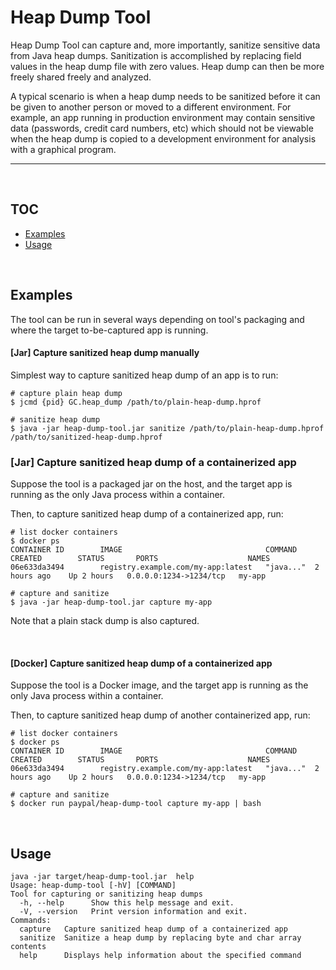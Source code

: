 # Heap Dump Tool

Heap Dump Tool can capture and, more importantly, sanitize sensitive data from Java heap dumps. Sanitization is accomplished
by replacing field values in the heap dump file with zero values. Heap dump can then be more freely shared freely and analyzed.

A typical scenario is when a heap dump needs to be sanitized before it can be given to another person or moved to a different
environment. For example, an app running in production environment may contain sensitive data (passwords, credit card
numbers, etc) which should not be viewable when the heap dump is copied to a development environment for analysis with a
graphical program.

---
<br/>

## TOC
  * [Examples](#examples)
  * [Usage](#usage)
	
<br/>

## Examples

The tool can be run in several ways depending on tool's packaging and where the target to-be-captured app is running.

#### [Jar] Capture sanitized heap dump manually

Simplest way to capture sanitized heap dump of an app is to run:

```
# capture plain heap dump
$ jcmd {pid} GC.heap_dump /path/to/plain-heap-dump.hprof

# sanitize heap dump
$ java -jar heap-dump-tool.jar sanitize /path/to/plain-heap-dump.hprof /path/to/sanitized-heap-dump.hprof
```

### [Jar] Capture sanitized heap dump of a containerized app

Suppose the tool is a packaged jar on the host, and the target app is running as the only Java process within a container.

Then, to capture sanitized heap dump of a containerized app, run:

```
# list docker containers
$ docker ps
CONTAINER ID        IMAGE                                COMMAND    CREATED        STATUS       PORTS                    NAMES
06e633da3494        registry.example.com/my-app:latest   "java..."  2 hours ago    Up 2 hours   0.0.0.0:1234->1234/tcp   my-app

# capture and sanitize
$ java -jar heap-dump-tool.jar capture my-app
```

Note that a plain stack dump is also captured.

<br/>

#### [Docker] Capture sanitized heap dump of a containerized app

Suppose the tool is a Docker image, and the target app is running as the only Java process within a container.

Then, to capture sanitized heap dump of another containerized app, run:

```
# list docker containers
$ docker ps
CONTAINER ID        IMAGE                                COMMAND    CREATED        STATUS       PORTS                    NAMES
06e633da3494        registry.example.com/my-app:latest   "java..."  2 hours ago    Up 2 hours   0.0.0.0:1234->1234/tcp   my-app

# capture and sanitize
$ docker run paypal/heap-dump-tool capture my-app | bash
```

<br/>

<a name="usage"></a>

## Usage

```
java -jar target/heap-dump-tool.jar  help
Usage: heap-dump-tool [-hV] [COMMAND]
Tool for capturing or sanitizing heap dumps
  -h, --help      Show this help message and exit.
  -V, --version   Print version information and exit.
Commands:
  capture   Capture sanitized heap dump of a containerized app
  sanitize  Sanitize a heap dump by replacing byte and char array contents
  help      Displays help information about the specified command
```

